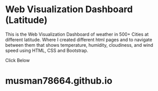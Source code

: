 # Web Visualization Dashboard (Latitude)


This is the Web Visualization Dashboard of weather in 500+ Cities at different latitude.  Where I
created different html pages and to navigate between them that shows temperature, humidity, 
cloudiness, and wind speed using HTML, CSS and Bootstrap.

Click Below

# musman78664.github.io


